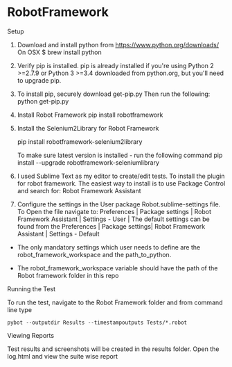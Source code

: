 # RobotFramework
Setup

1. Download and install python from https://www.python.org/downloads/
On OSX $ brew install python

2. Verify pip is installed. pip is already installed if you're using Python 2 >=2.7.9 or Python 3 >=3.4 downloaded from python.org, but you'll need to upgrade pip.

3. To install pip, securely download get-pip.py
Then run the following: 
    python get-pip.py

4. Install Robot Framework 
    pip install robotframework

5. Install the Selenium2Library for Robot Framework

    pip install robotframework-selenium2library
    
    To make sure latest version is installed - run the following command
    pip install --upgrade robotframework-seleniumlibrary

6. I used Sublime Text as my editor to create/edit tests. To install the plugin for robot framework. The easiest way to install is to use Package Control and search for: Robot Framework Assistant

7. Configure the settings in the User package Robot.sublime-settings file. To Open the file navigate to: Preferences | Package settings | Robot Framework Assistant | Settings - User | The default settings can be found from the Preferences | Package settings| Robot Framework Assistant | Settings - Default 

* The only mandatory settings which user needs to define are the robot_framework_workspace and the path_to_python. 

* The robot_framework_workspace variable should have the path of the Robot framework folder in this repo


Running the Test

To run the test, navigate to the Robot Framework folder and from command line  type

    pybot --outputdir Results --timestampoutputs Tests/*.robot


Viewing Reports

Test results and screenshots will be created in the results folder. Open the log.html and view the suite wise report





